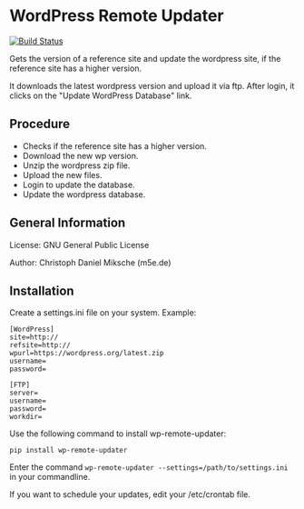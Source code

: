 # WordPress Remote Updater

[![Build Status](https://travis-ci.org/CMiksche/wp-remote-updater.svg?branch=master)](https://travis-ci.org/CMiksche/wp-remote-updater)

Gets the version of a reference site and update the wordpress site, if the reference site has a higher version.

It downloads the latest wordpress version and upload it via ftp. After login, it clicks on the "Update WordPress Database" link.

## Procedure

* Checks if the reference site has a higher version.
* Download the new wp version.
* Unzip the wordpress zip file.
* Upload the new files.
* Login to update the database.
* Update the wordpress database.

## General Information

License: GNU General Public License

Author: Christoph Daniel Miksche (m5e.de)

## Installation

Create a settings.ini file on your system. Example:

```
[WordPress]
site=http://
refsite=http://
wpurl=https://wordpress.org/latest.zip
username=
password=

[FTP]
server=
username=
password=
workdir=
```

Use the following command to install wp-remote-updater:

```
pip install wp-remote-updater
```

Enter the command `wp-remote-updater --settings=/path/to/settings.ini` in your commandline.

If you want to schedule your updates, edit your /etc/crontab file.
